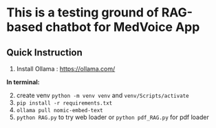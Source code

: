 # This is a testing ground of RAG-based chatbot for MedVoice App

## Quick Instruction
1. Install Ollama : https://ollama.com/

**In terminal:**

2. create venv `python -m venv venv` and `venv/Scripts/activate`
3. `pip install -r requirements.txt`
4. `ollama pull nomic-embed-text`
5. `python RAG.py` to try web loader or `python pdf_RAG.py` for pdf loader